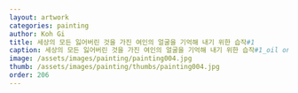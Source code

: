 ```yaml
---
layout: artwork
categories: painting
author: Koh Gi
title: 세상의 모든 잃어버린 것을 가진 여인의 얼굴을 기억해 내기 위한 습작#1
caption: 세상의 모든 잃어버린 것을 가진 여인의 얼굴을 기억해 내기 위한 습작#1_oil on canvas_45.5×37.9㎝_2016
image: /assets/images/painting/painting004.jpg
thumb: /assets/images/painting/thumbs/painting004.jpg
order: 206
---
```

